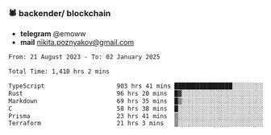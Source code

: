 ### 🕷 backender/ blockchain
- **telegram** @emoww
- **mail** nikita.poznyakov@gmail.com

<!--START_SECTION:waka-->

```txt
From: 21 August 2023 - To: 02 January 2025

Total Time: 1,410 hrs 2 mins

TypeScript                    903 hrs 41 mins ████████████████░░░░░░░░░   63.85 %
Rust                          96 hrs 20 mins  █▓░░░░░░░░░░░░░░░░░░░░░░░   06.81 %
Markdown                      69 hrs 35 mins  █▒░░░░░░░░░░░░░░░░░░░░░░░   04.92 %
C                             58 hrs 38 mins  █░░░░░░░░░░░░░░░░░░░░░░░░   04.14 %
Prisma                        23 hrs 41 mins  ▒░░░░░░░░░░░░░░░░░░░░░░░░   01.67 %
Terraform                     21 hrs 3 mins   ▒░░░░░░░░░░░░░░░░░░░░░░░░   01.49 %
```

<!--END_SECTION:waka-->




